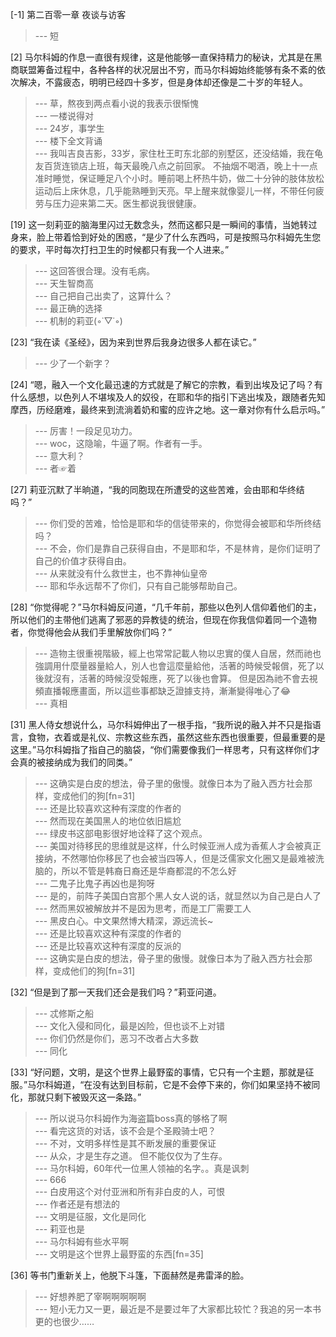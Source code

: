 
[-1] 第二百零一章 夜谈与访客
>--- 短<br>

[2] 马尔科姆的作息一直很有规律，这是他能够一直保持精力的秘诀，尤其是在黑商联盟筹备过程中，各种各样的状况层出不穷，而马尔科姆始终能够有条不紊的依次解决，不露疲态，明明已经四十多岁，但是身体却还像是二十岁的年轻人。
>--- 草，熬夜到两点看小说的我表示很惭愧<br>
>--- 一楼说得对<br>
>--- 24岁，事学生<br>
>--- 楼下全文背诵<br>
>--- 我叫吉良吉影，33岁，家住杜王町东北部的别墅区，还没结婚，我在龟友百货连锁店上班，每天最晚八点之前回家。
不抽烟不喝酒，晚上十一点准时睡觉，保证睡足八个小时。睡前喝上杯热牛奶，做二十分钟的肢体放松运动后上床休息，几乎能熟睡到天亮。早上醒来就像婴儿一样，不带任何疲劳与压力迎来第二天。医生都说我很健康。<br>

[19] 这一刻莉亚的脑海里闪过无数念头，然而这都只是一瞬间的事情，当她转过身来，脸上带着恰到好处的困惑，“是少了什么东西吗，可是按照马尔科姆先生您的要求，平时每次打扫卫生的时候都只有我一个人进来。”
>--- 这回答很合理。没有毛病。<br>
>--- 天生智商高<br>
>--- 自己把自己出卖了，这算什么？<br>
>--- 最正确的选择<br>
>--- 机制的莉亚(◦˙▽˙◦)<br>

[23] “我在读《圣经》，因为来到世界后我身边很多人都在读它。”
>--- 少了一个新字？<br>

[24] “嗯，融入一个文化最迅速的方式就是了解它的宗教，看到出埃及记了吗？有什么感想，以色列人不堪埃及人的奴役，在耶和华的指引下逃出埃及，跟随者先知摩西，历经磨难，最终来到流淌着奶和蜜的应许之地。这一章对你有什么启示吗。”
>--- 厉害！一段足见功力。<br>
>--- woc，这隐喻，牛逼了啊。作者有一手。<br>
>--- 意大利？<br>
>--- 者☞着<br>

[27] 莉亚沉默了半晌道，“我的同胞现在所遭受的这些苦难，会由耶和华终结吗？”
>--- 你们受的苦难，恰恰是耶和华的信徒带来的，你觉得会被耶和华所终结吗？<br>
>--- 不会，你们是靠自己获得自由，不是耶和华，不是林肯，是你们证明了自己的价值才获得自由。<br>
>--- 从来就没有什么救世主，也不靠神仙皇帝<br>
>--- 耶和华永远帮不了你们，只有自己能够帮助自己。<br>

[28] “你觉得呢？”马尔科姆反问道，“几千年前，那些以色列人信仰着他们的主，所以他们的主带他们逃离了邪恶的异教徒的统治，但现在你我信仰着同一个造物者，你觉得他会从我们手里解放你们吗？”
>--- 造物主很重視階級，經上也常常記載人物以忠實的僕人自居，然而祂也強調用什麼量器量給人，別人也會這麼量給他，活著的時候受報償，死了以後就沒有，活著的時候沒受報應，死了以後也會算。
但是因為祂不會去視頻直播報應畫面，所以這些事都缺乏證據支持，漸漸變得唯心了😂<br>
>--- 真相<br>

[31] 黑人侍女想说什么，马尔科姆伸出了一根手指，“我所说的融入并不只是指语言，食物，衣着或是礼仪、宗教这些东西，虽然这些东西也很重要，但最重要的是这里。”马尔科姆指了指自己的脑袋，“你们需要像我们一样思考，只有这样你们才会真的被接纳成为我们的同类。”
>--- 这确实是白皮的想法，骨子里的傲慢。就像日本为了融入西方社会那样，变成他们的狗[fn=31]<br>
>--- 还是比较喜欢这种有深度的作者的<br>
>--- 然而现在美国黑人的地位依旧尴尬<br>
>--- 绿皮书这部电影很好地诠释了这个观点。<br>
>--- 美国对待移民的思维就是这样，什么时候亚洲人成为香蕉人才会被真正接纳，不然哪怕你移民了也会被当四等人，但是泛儒家文化圈又是最难被洗脑的，所以不管是韩裔日裔还是华裔都混的不怎么好<br>
>--- 二鬼子比鬼子再凶也是狗呀<br>
>--- 是的，前阵子美国白宫那个黑人女人说的话，就显然以为自己是白人了<br>
>--- 然而黑奴被解放并不是因为思考，而是工厂需要工人<br>
>--- 黑皮白心。中文果然博大精深，源远流长~<br>
>--- 还是比较喜欢这种有深度的作者的<br>
>--- 还是比较喜欢这种有深度的反派的<br>
>--- 这确实是白皮的想法，骨子里的傲慢。就像日本为了融入西方社会那样，变成他们的狗[fn=31]<br>

[32] “但是到了那一天我们还会是我们吗？”莉亚问道。
>--- 忒修斯之船<br>
>--- 文化入侵和同化，最是凶险，但也谈不上对错<br>
>--- 你们仍然是你们，恶习不改者占大多数<br>
>--- 同化<br>

[33] “好问题，文明，是这个世界上最野蛮的事情，它只有一个主题，那就是征服。”马尔科姆道，“在没有达到目标前，它是不会停下来的，你们如果坚持不被同化，那就只剩下被毁灭这一条路。”
>--- 所以说马尔科姆作为海盗篇boss真的够格了啊<br>
>--- 看完这货的对话，该不会是个圣殿骑士吧？<br>
>--- 不对，文明多样性是其不断发展的重要保证<br>
>--- 从众，才是生存之道。
但不能仅仅为了生存。<br>
>--- 马尔科姆，60年代一位黑人领袖的名字。。真是讽刺<br>
>--- 666<br>
>--- 白皮用这个对付亚洲和所有非白皮的人，可恨<br>
>--- 作者还是有想法的<br>
>--- 文明是征服，文化是同化<br>
>--- 莉亚也是<br>
>--- 马尔科姆有些水平啊<br>
>--- 文明是这个世界上最野蛮的东西[fn=35]<br>

[36] 等书门重新关上，他脱下斗篷，下面赫然是弗雷泽的脸。
>--- 好想养肥了宰啊啊啊啊啊<br>
>--- 短小无力又一更，最近是不是要过年了大家都比较忙？我追的另一本书更的也很少……<br>
